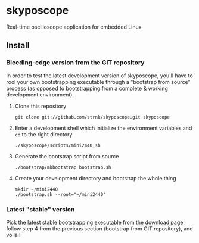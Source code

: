 # skyposcope

Real-time oscilloscope application for embedded Linux


## Install

### Bleeding-edge version from the GIT repository

In order to test the latest development version of skyposcope, you'll have to
rool your own bootstrapping executable through a "bootstrap from source" process
(as opposed to bootstrapping from a complete & working development environment).

1. Clone this repository
    
    ```
    git clone git://github.com/strnk/skyposcope.git skyposcope
    ```

2. Enter a development shell which initialize the environment variables
and `cd` to the right directory
    
    ```
    ./skyposcope/scripts/mini2440_sh
    ```

3. Generate the bootstrap script from source

    ```
    ./bootstrap/mkbootstrap bootstrap.sh
    ```

4. Create your development directory and bootstrap the whole thing
    
    ```
    mkdir ~/mini2440
    ./bootstrap.sh --root="~/mini2440"
    ```


### Latest "stable" version

Pick the latest stable bootstrapping executable from 
[the download page](https://github.com/strnk/skyposcope/downloads "download page"),
follow step 4 from the previous section (bootstrap from GIT repository), and voilà !

